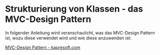 # Strukturierung von Klassen - das MVC-Design Pattern

In folgender Anleitung wird veranschaulicht, was das MVC-Design Pattern ist, wozu diese verwendet wird und wie diese anzuwenden ist:

[MVC-Design Pattern - kapresoft.com](https://www.kapresoft.com/java/2024/01/03/design-patterns-mvc.html)